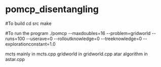 # pomcp_disentangling

#To build
cd src
make

#To run the program
./pomcp --maxdoubles=16 --problem=gridworld --runs=100 --userave=0 --rolloutknowledge=0 --treeknowledge=0 --explorationconstant=1.0

mcts mainly in mcts.cpp
gridworld in gridworld.cpp
atar algorithm in astar.cpp
